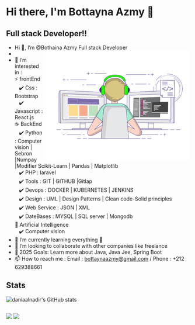 
# Hi there, I'm Bottayna Azmy 👋 
##  Full stack Developer!!
-  Hi 👋, I’m @Bothaina Azmy Full stack Developer
-    <img align="right" alt="Coding" width="400" src="https://raw.githubusercontent.com/devSouvik/devSouvik/master/gif3.gif">
- 👀 I’m interested in :<br>
        ⚡ frontEnd <br>
          &nbsp; &nbsp;✔️ Css : Bootstrap  <br>
          &nbsp; &nbsp;✔️ Javascript : React.js  <br>
        ☕ BackEnd <br>
          &nbsp; &nbsp;✔️ Python : Computer vision | Sebron |Numpay |Modifier Scikit-Learn | Pandas | Matplotlib  <br>
          &nbsp; &nbsp;✔️ PHP : laravel  <br>
          &nbsp; &nbsp;✔️ Tools : GIT | GITHUB |Gitlap <br>
          &nbsp; &nbsp;✔️ Devops : DOCKER | KUBERNETES | JENKINS <br> 
          &nbsp; &nbsp;✔️ Design : UML | Design Patterns | Clean code-Solid principles <br>
          &nbsp; &nbsp;✔️ Web Service : JSON | XML<br>
          &nbsp; &nbsp;✔️ DateBases : MYSQL | SQL server | Mongodb<br>
        🤖 Artificial Intelligence <br>
          &nbsp; &nbsp;✔️ Computer vision <br>
- 📖 I’m currently learning everything 🤣 <br>
- 👯 I’m looking to collaborate with other companies like freelance <br>
- 🥅 2025 Goals: Learn more about Java, Java Jee, Spring Boot <br>
- 📫 How to reach me : Email : bottaynaazmy@gmail.com / Phone : +212 629388661 <br>
## Stats
![daniaalnadir's GitHub stats](https://github-readme-stats.vercel.app/api?username=Botayna-azmy&show_icons=true&theme=dracula&count_private=true)
## 
[![](https://img.shields.io/badge/-Botaynaazmy-%23181717?style=flat-square&logo=github)](https://github.com/Botayna-azmy)
[![](https://img.shields.io/badge/-Bottayna%20Azmy-blue?style=flat-square&logo=Linkedin&logoColor=white&link=https://www.linkedin.com/in/botayna-azmy-5a3476240/)](https://www.linkedin.com/in/botayna-azmy-5a3476240/)
